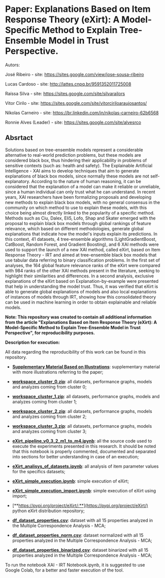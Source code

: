 # Paper: Explanations Based on Item Response Theory (eXirt): A Model-Specific Method to Explain Tree-Ensemble Model in Trust Perspective.

Autors: 

José Ribeiro - site: https://sites.google.com/view/jose-sousa-ribeiro

Lucas Cardoso - site: http://lattes.cnpq.br/9591352011725008

Raíssa Silva - site: https://sites.google.com/site/silvarailors

Vitor Cirilo - site: https://sites.google.com/site/vitorciriloaraujosantos/

Níkolas Carneiro - site: https://br.linkedin.com/in/nikolas-carneiro-62b6568

Ronnie Alves (Leader) - site: https://sites.google.com/site/alvesrco

## Absrtact

Solutions based on tree-ensemble models represent a considerable alternative to real-world prediction problems, but these models are considered black box, thus hindering their applicability in problems of sensitive contexts (such as: health and safety). The Explainable Artificial Intelligence - XAI aims to develop techniques that aim to generate explanations of black box models, since normally these models are not self-explanatory. According to the nature of human reasoning, it can be considered that the explanation of a model can make it reliable or unreliable, since a human individual can only trust what he can understand. In recent years, XAI researchers have been formalizing proposals and developing new methods to explain black box models, with no general consensus in the community on which method to use to explain these models, with this choice being almost directly linked to the popularity of a specific method. Methods such as Ciu, Dalex, Eli5, Lofo, Shap and Skater emerged with the proposal to explain black box models through global rankings of feature relevance, which based on different methodologies, generate global explanations that indicate how the model's inputs explain its predictions. In this context, 41 datasets, 4 tree-ensemble algorithms (LightGradientBoost, CatBoost, Random Forest, and Gradient Boosting), and 6 XAI methods were used to support the launch of a new XAI method, called eXirt, based on Item Response Theory - IRT and aimed at tree-ensemble black box models that use tabular data referring to binary classification problems. In the first set of analyses, the 164 global feature relevance ranks of the eXirt were compared with 984 ranks of the other XAI methods present in the literature, seeking to highlight their similarities and differences. In a second analysis, exclusive explanations of the eXirt based on Explanation-by-example were presented that help in understanding the model trust. Thus, it was verified that eXirt is able to generate global explanations of models and also local explanations of instances of models through IRT, showing how this consolidated theory can be used in machine learning in order to obtain explainable and reliable models.

**Note: This repository was created to contain all additional information from the article "Explanations Based on Item Response Theory (eXirt): A Model-Specific Method to Explain Tree-Ensemble Model in Trust Perspective", for reproducibility purposes.**

**Description for execution:**

All data regarding the reproducibility of this work can be found in this repository.
  
  - [**Supplementary Material Based on Illustrations**](https://github.com/josesousaribeiro/eXirt-XAI-Pipeline/blob/main/doc/Supplementary%20Material%20Based%20on%20Illustrations.pdf): supplementary material with more illustrations referring to the paper;
  
  - [**workspace_cluster_0.zip**](https://github.com/josesousaribeiro/eXirt-XAI-Pipeline/blob/main/data/workspace_cluster_0.zip): all datasets, performance graphs, models and analyzes coming from cluster 0;

  - [**workspace_cluster_1.zip**](https://github.com/josesousaribeiro/eXirt-XAI-Pipeline/blob/main/data/workspace_cluster_1.zip): all datasets, performance graphs, models and analyzes coming from cluster 1;

  - [**workspace_cluster_2.zip**](https://github.com/josesousaribeiro/eXirt-XAI-Pipeline/blob/main/data/workspace_cluster_2.zip): all datasets, performance graphs, models and analyzes coming from cluster 2;

  - [**workspace_cluster_3.zip**](https://github.com/josesousaribeiro/eXirt-XAI-Pipeline/blob/main/data/workspace_cluster_3.zip): all datasets, performance graphs, models and analyzes coming from cluster 3;

  - [**eXirt_pipeline_v0_3_2_m1_to_m4.ipynb**](https://github.com/josesousaribeiro/eXirt-XAI-Pipeline/blob/main/code/eXirt_pipeline_v0_3_2_m1_to_m4.ipynb): all the source code used to execute the experiments presented in this research. It should be noted that this notebook is properly commented, documented and separated into sections for better understanding in case of an execution;

  - [**eXirt_analisys_of_datasets.ipynb**](https://github.com/josesousaribeiro/eXirt-XAI-Pipeline/blob/main/code/eXirt_analisys_of_datasets.ipynb): all analysis of item parameter values for the specifics datasets;
  
  - [**eXirt_simple_execution.ipynb**](https://github.com/josesousaribeiro/eXirt-XAI-Pipeline/blob/main/code/eXirt_simple_execution.ipynb): simple execution of eXirt;

  - [**eXirt_simple_execution_import.ipynb**](https://github.com/josesousaribeiro/eXirt-XAI-Pipeline/blob/main/code/eXirt_simple_execution_import.ipynb): simple execution of eXirt using import;
  
  - [**https://pypi.org/project/eXirt/:**](https://pypi.org/project/eXirt/) python eXirt distribution repository;

  - [**df_dataset_properties.csv**](https://github.com/josesousaribeiro/eXirt-XAI-Pipeline/blob/main/data/df_dataset_properties.csv): dataset with all 15 properties analyzed in the Multiple Correspondence Analysis - MCA;

  - [**df_dataset_properties_norm.csv**](https://github.com/josesousaribeiro/eXirt-XAI-Pipeline/blob/main/data/df_dataset_properties_norm.csv): dataset normalized with all 15 properties analyzed in the Multiple Correspondence Analysis - MCA;

  - [**df_dataset_properties_binarized.csv**](https://github.com/josesousaribeiro/eXirt-XAI-Pipeline/blob/main/data/df_dataset_properties_binarized.csv): dataset binarized with all 15 properties analyzed in the Multiple Correspondence Analysis - MCA;


To run the notebook XAI - IRT Notebook.ipynb, it is suggested to use Google Colab, for a better and faster execution of the tool.

